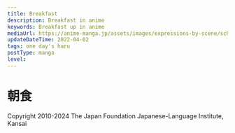 ```yaml
---
title: Breakfast
description: Breakfast in anime
keywords: Breakfast up in anime
mediaUrl: https://anime-manga.jp/assets/images/expressions-by-scene/school/1-2.webp
updateDateTime: 2022-04-02
tags: one day's haru
postType: manga
level:
---
```


# 朝食

<Grid>
    <Item
      page="page 1"
      img="https://anime-manga.jp/assets/images/expressions-by-scene/school/1-2.webp"
    >
        <KTextScript
          people="お姉"
          text="いただきまーす"
          mean="This looks great! (I humbly receive this food) "
          sound="school/school_se_01_10.mp3"
        />
        <KTextScript
          text="ズズ・・・"
          mean="Sup sup"
          sound="school/school_se_01_11.mp3"
        />
        <KTextScript
          people="お姉"
          text="ごちそうさまでした"
          mean="That was delicious! (Thank you for the feast)"
          sound="school/school_se_01_12.mp3"
        />
        <KTextScript
          people="妹"
          text="おねーちゃーん、三つ編みしてー"
          mean="Hey 'sis, can you plait my hair for me? "
          sound="school/school_se_01_13.mp3"
        />
        <KTextScript
          people="お姉"
          text="きゅっ"
          mean="GRRP"
          sound="school/school_se_01_14.mp3"
        />
        <KTextScript
          people="お姉"
          text="これでよし・・・と"
          mean="Okay, that's… perfect. "
          sound="school/school_se_01_15.mp3"
        />
        <KTextScript
          people="お姉の友達"
          text="はるちゃーん"
          mean="Haru-chan! "
          sound="school/school_se_01_16.mp3"
        />
        <KTextScript
          people="お姉の友達"
          text="がっこ　いこ～！"
          mean="Let's go to school!"
          sound="school/school_se_01_17.mp3"
        />
        <KTextScript
          people="お姉"
          text="あっ　お弁当っ"
          mean="Ah! My lunchbox…"
          sound="school/school_se_01_19.mp3"
        />
        <KTextScript
          text="パタパタ"
          mean="RUSH RUSH ; FLAP"
          sound="school/school_se_01_18.mp3"
        />
        <KTextScript
          people="お姉"
          text="いってきまーす！"
          mean="I'm off! "
          sound="school/school_se_01_20.mp3"
        />
        <KTextScript
          people="妹"
          text="いってらっしゃーい！"
          mean="Have a good day! "
          sound="school/school_se_01_21.mp3"
        />
    </Item>
</Grid>

Copyright 2010-2024 The Japan Foundation Japanese-Language Institute, Kansai